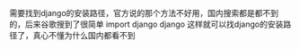 需要找到django的安装路径，官方说的那个方法不好用，国内搜索都是都不到的，后来谷歌搜到了很简单
import django
django
这样就可以找django的安装路径了，真心不懂为什么国内都看不到